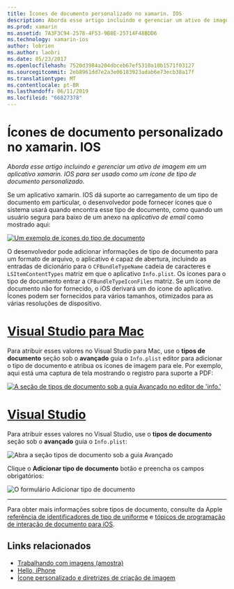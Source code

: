 ```yaml
---
title: Ícones de documento personalizado no xamarin. IOS
description: Aborda esse artigo incluindo e gerenciar um ativo de imagem em um aplicativo xamarin. IOS para ser usado como um ícone de tipo de documento personalizado.
ms.prod: xamarin
ms.assetid: 7A3F3C94-2578-4F53-9B8E-25714F48BDD6
ms.technology: xamarin-ios
author: lobrien
ms.author: laobri
ms.date: 05/23/2017
ms.openlocfilehash: 7520d3984a204dbceb67ef5310a10b1571f03127
ms.sourcegitcommit: 2eb8961dd7e2a3e06183923adab6e73ecb38a17f
ms.translationtype: MT
ms.contentlocale: pt-BR
ms.lasthandoff: 06/11/2019
ms.locfileid: "66827378"
---
```

# <a name="custom-document-icons-in-xamarinios"></a>Ícones de documento personalizado no xamarin. IOS

_Aborda esse artigo incluindo e gerenciar um ativo de imagem em um aplicativo xamarin. IOS para ser usado como um ícone de tipo de documento personalizado._

Se um aplicativo xamarin. IOS dá suporte ao carregamento de um tipo de documento em particular, o desenvolvedor pode fornecer ícones que o sistema usará quando encontra esse tipo de documento, como quando um usuário segura para baixo de um anexo na *aplicativo de email* como mostrado aqui:

 [![](custom-document-types-images/17.png "Um exemplo de ícones do tipo de documento")](custom-document-types-images/17.png#lightbox)

O desenvolvedor pode adicionar informações de tipo de documento para um formato de arquivo, o aplicativo é capaz de abertura, incluindo as entradas de dicionário para o `CFBundleTypeName` cadeia de caracteres e `LSItemContentTypes` matriz em que o aplicativo `Info.plist`. Os ícones para o tipo de documento entrar a `CFBundleTypeIconFiles` matriz. Se um ícone de documento não for fornecido, o iOS derivará um do ícone do aplicativo.
Ícones podem ser fornecidos para vários tamanhos, otimizados para as várias resoluções de dispositivo. 

# <a name="visual-studio-for-mactabmacos"></a>[Visual Studio para Mac](#tab/macos)

Para atribuir esses valores no Visual Studio para Mac, use o **tipos de documento** seção sob o **avançado** guia o `Info.plist` editor para adicionar o tipo de documento e atribua os ícones de imagem para ele. Por exemplo, aqui está uma captura de tela mostrando o registro para suporte a PDF:

 [![](custom-document-types-images/18.png "A seção de tipos de documento sob a guia Avançado no editor de 'info.'")](custom-document-types-images/18.png#lightbox)
 
# <a name="visual-studiotabwindows"></a>[Visual Studio](#tab/windows)

Para atribuir esses valores no Visual Studio, use o **tipos de documento** seção sob o **avançado** guia o `Info.plist`:

 ![](custom-document-types-images/doc01w.png "Abra a seção tipos de documento sob a guia Avançado")

Clique o **Adicionar tipo de documento** botão e preencha os campos obrigatórios:

![](custom-document-types-images/doc02w.png "O formulário Adicionar tipo de documento")

-----


Para obter mais informações sobre tipos de documento, consulte da Apple [referência de identificadores de tipo de uniforme](https://developer.apple.com/library/ios/#documentation/Miscellaneous/Reference/UTIRef/Articles/System-DeclaredUniformTypeIdentifiers.html) e [tópicos de programação de interação de documento para iOS](https://developer.apple.com/library/ios/#documentation/FileManagement/Conceptual/DocumentInteraction_TopicsForIOS/Introduction/Introduction.html).


## <a name="related-links"></a>Links relacionados

- [Trabalhando com imagens (amostra)](https://developer.xamarin.com/samples/monotouch/WorkingWithImages/)
- [Hello, iPhone](~/ios/get-started/hello-ios/index.md)
- [Ícone personalizado e diretrizes de criação de imagem](https://developer.apple.com/library/ios/#documentation/UserExperience/Conceptual/MobileHIG/IconsImages/IconsImages.html)
